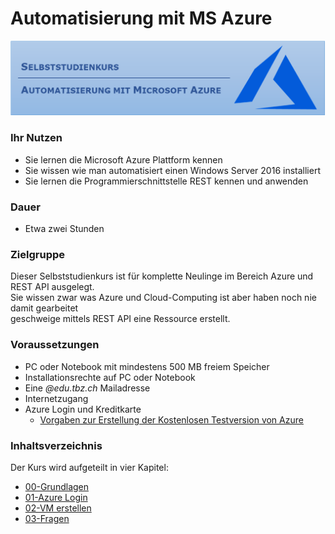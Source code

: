 # Automatisierung mit MS Azure

![Logo Selbststudienkurs](Bilder/VA_GitHub_Logo.png)


### **Ihr Nutzen**

- Sie lernen die Microsoft Azure Plattform kennen
- Sie wissen wie man automatisiert einen Windows Server 2016 installiert
- Sie lernen die Programmierschnittstelle REST kennen und anwenden

### **Dauer**

- Etwa zwei Stunden

### **Zielgruppe**

Dieser Selbststudienkurs ist für komplette Neulinge im Bereich Azure und REST API ausgelegt.<br>
Sie wissen zwar was Azure und Cloud-Computing ist aber haben noch nie damit gearbeitet <br>geschweige mittels REST API eine Ressource erstellt.

### **Voraussetzungen**

- PC oder Notebook mit mindestens 500 MB freiem Speicher
- Installationsrechte auf PC oder Notebook
- Eine *@edu.tbz.ch* Mailadresse
- Internetzugang
- Azure Login und Kreditkarte
  - [Vorgaben zur Erstellung der Kostenlosen Testversion von Azure](https://azure.microsoft.com/de-de/free/search/?&ef_id=CjwKCAiAzanuBRAZEiwA5yf4ulbx9kqfcVaJ9vkpLA03guKpPedDCSNdF8f9jxGkmtBfx6doYV8QcBoCSIMQAvD_BwE:G:s&OCID=AID2000121_SEM_vSRrxmCi&MarinID=vSRrxmCi_324545487768_%2Bazure%20%2Btestversion_b_c__61873088805_kwd-344628111788&lnkd=Google_Azure_Brand&dclid=CNzLtsDs5OUCFRfJdwodMyUFlw)

### **Inhaltsverzeichnis**
Der Kurs wird aufgeteilt in vier Kapitel:

- [00-Grundlagen](00-Grundlagen/)
- [01-Azure Login](01-Azure-Login/)
- [02-VM erstellen](02-VM-erstellen/)
- [03-Fragen](03-Fragen/)